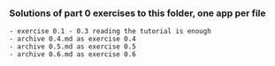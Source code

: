### Solutions of part 0 exercises to this folder, one app per file
    - exercise 0.1 - 0.3 reading the tutorial is enough
    - archive 0.4.md as exercise 0.4
    - archive 0.5.md as exercise 0.5
    - archive 0.6.md as exercise 0.6